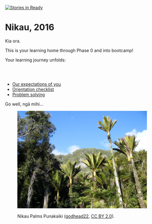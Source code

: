 [![Stories in Ready](https://badge.waffle.io/nikau-2016/nikau-2016.png?label=ready&title=Ready)](https://waffle.io/nikau-2016/nikau-2016)
# Nikau, 2016

Kia ora.

This is your learning home through Phase 0 and into bootcamp!

Your learning journey unfolds:

<!--- [Sprint 9 overview](/sprints/9-overview) :balloon:-->
<!--- [Sprint 8 overview](/sprints/8-overview) :cherry_blossom:-->
<!--- [Sprint 7 overview](/sprints/7-overview) :sunflower:-->
<!--- [Sprint 6 overview](/sprints/6-overview) :honeybee:-->
<!--- [Sprint 5 overview](/sprints/5-overview) :sunflower:-->
<!--- [Sprint 4 overview](/sprints/4-overview) :zap:-->
<!--- [Sprint 3 overview](/sprints/3-overview) :sunny: -->
<!--- [Sprint 2 overview](/sprints/2-overview) :tada: -->
<!--- [Sprint 1 overview](/sprints/1-overview) :seedling: -->
<br><br>
- [Our expectations of you](https://github.com/dev-academy-programme/orientation/tree/master/1-expectations)
- [Orientation checklist](https://github.com/dev-academy-programme/orientation)
- [Problem solving](https://github.com/dev-academy-programme/curriculum/blob/master/concepts/problem-solving/README.md)

Go well, ngā mihi...

<figure>
  <img src="nikau.jpg" alt="Nikau Palms Punakaiki"><br>
  <figcaption>
    <p>Nikau Palms Punakaiki (<a href="https://www.flickr.com/photos/28628344@N02/">godhead22</a>, <a href="https://creativecommons.org/licenses/by/2.0/">CC BY 2.0</a>).</p>
  </figcaption>
</figure>


